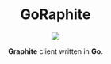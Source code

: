 <h1 align="center">GoRaphite</h1>

<p align="center">
  <a href="https://travis-ci.org/benjdlambert/goraphite" target="_blank">
    <img src="https://img.shields.io/travis/benjdlambert/goraphite.svg?maxAge=2592000">
  </a>
</p>

<p align="center">
  <b>Graphite</b> client written in <b>Go</b>.
</p>



